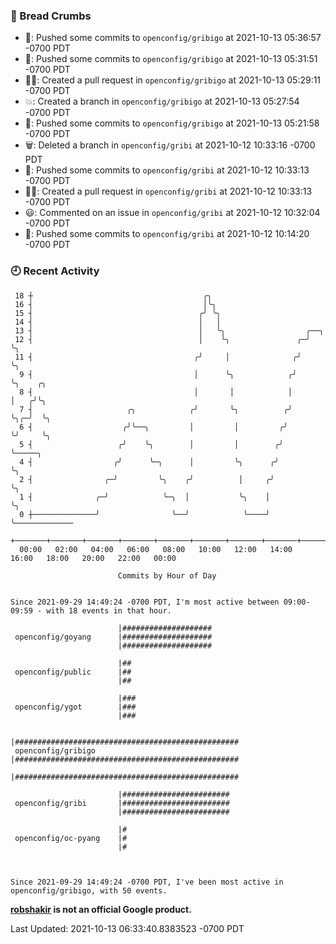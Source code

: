 ### 🍞 Bread Crumbs

 * 🚢: Pushed some commits to `openconfig/gribigo` at 2021-10-13 05:36:57 -0700 PDT
 * 🚢: Pushed some commits to `openconfig/gribigo` at 2021-10-13 05:31:51 -0700 PDT
 * ✍🏼: Created a pull request in `openconfig/gribigo` at 2021-10-13 05:29:11 -0700 PDT
 * 💥: Created a branch in `openconfig/gribigo` at 2021-10-13 05:27:54 -0700 PDT
 * 🚢: Pushed some commits to `openconfig/gribigo` at 2021-10-13 05:21:58 -0700 PDT
 * 🗑: Deleted a branch in `openconfig/gribi` at 2021-10-12 10:33:16 -0700 PDT
 * 🚢: Pushed some commits to `openconfig/gribi` at 2021-10-12 10:33:13 -0700 PDT
 * ✍🏼: Created a pull request in `openconfig/gribi` at 2021-10-12 10:33:13 -0700 PDT
 * 😃: Commented on an issue in `openconfig/gribi` at 2021-10-12 10:32:04 -0700 PDT
 * 🚢: Pushed some commits to `openconfig/gribi` at 2021-10-12 10:14:20 -0700 PDT

### 🕘 Recent Activity
```
 18 ┼                                      ╭╮
 16 ┤                                      │╰╮
 15 ┤                                     ╭╯ ╰╮
 14 ┤                                     │   │
 13 ┤                                     │   ╰╮                  ╭──╮
 12 ┤                                     │    ╰╮               ╭─╯  ╰╮
 11 ┤                                    ╭╯     │              ╭╯     ╰╮
  9 ┤                                    │      ╰╮            ╭╯       ╰╮    ╭╮
  8 ┤                                    │       │            │         │   ╭╯╰╮
  7 ┤                     ╭╮            ╭╯       ╰╮          ╭╯         ╰╮╭─╯  ╰╮
  6 ┤                    ╭╯╰──╮         │         │         ╭╯           ╰╯     ╰╮
  5 ┤                   ╭╯    ╰╮        │         │        ╭╯                    ╰─────╮
  4 ┤                  ╭╯      ╰─╮      │         ╰╮      ╭╯                           ╰╮
  2 ┤                ╭─╯         ╰╮    ╭╯          │     ╭╯                             ╰╮
  1 ┤              ╭─╯            ╰─╮  │           ╰╮    │                               ╰╮
  0 ┼──────────────╯                ╰──╯            ╰────╯                                ╰─────────────
    +───────+───────+───────+───────+───────+───────+───────+───────+───────+───────+───────+───────+────
  00:00   02:00   04:00   06:00   08:00   10:00   12:00   14:00   16:00   18:00   20:00   22:00   00:00   

						Commits by Hour of Day


Since 2021-09-29 14:49:24 -0700 PDT, I'm most active between 09:00-09:59 - with 18 events in that hour.

```



```
                        |####################
 openconfig/goyang      |####################
                        |####################

                        |##
 openconfig/public      |##
                        |##

                        |###
 openconfig/ygot        |###
                        |###

                        |##################################################
 openconfig/gribigo     |##################################################
                        |##################################################

                        |########################
 openconfig/gribi       |########################
                        |########################

                        |#
 openconfig/oc-pyang    |#
                        |#



Since 2021-09-29 14:49:24 -0700 PDT, I've been most active in openconfig/gribigo, with 50 events.

```
**[robshakir](mailto:robjs@google.com) is not an official Google product.**  


Last Updated: 2021-10-13 06:33:40.8383523 -0700 PDT
